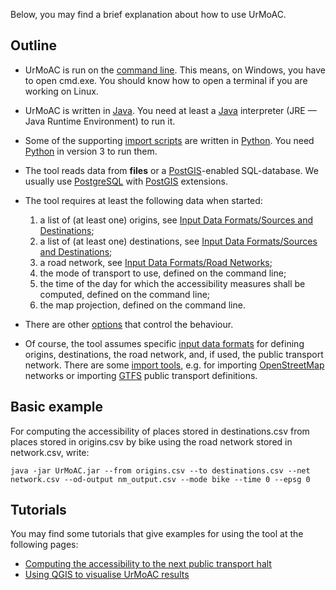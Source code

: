 Below, you may find a brief explanation about how to use UrMoAC.

## Outline

* UrMoAC is run on the [command line](https://en.wikipedia.org/wiki/Command-line_interface). This means, on Windows, you have to open cmd.exe. You should know how to open a terminal if you are working on Linux.
* UrMoAC is written in [Java](https://projects.eclipse.org/projects/adoptium.temurin). You need at least a [Java](https://projects.eclipse.org/projects/adoptium.temurin) interpreter (JRE &mdash; Java Runtime Environment) to run it.
* Some of the supporting [import scripts](ImportScripts.md) are written in [Python](https://www.python.org/). You need [Python](https://www.python.org/) in version 3 to run them.
* The tool reads data from **files** or a [PostGIS](https://postgis.net/)-enabled SQL-database. We usually use [PostgreSQL](https://www.postgresql.org/) with [PostGIS](https://postgis.net/) extensions.
* The tool requires at least the following data when started: 

    1. a list of (at least one) origins, see [Input Data Formats/Sources and Destinations](./InputDataFormats.md#origins-and-destinations);
    2. a list of (at least one) destinations, see [Input Data Formats/Sources and Destinations](./InputDataFormats.md#origins-and-destinations);
    3. a road network, see [Input Data Formats/Road Networks](./InputDataFormats.md#road-network);
    4. the mode of transport to use, defined on the command line;
    5. the time of the day for which the accessibility measures shall be computed, defined on the command line;
    6. the map projection, defined on the command line.

* There are other [options](Options.md) that control the behaviour.
* Of course, the tool assumes specific [input data formats](InputDataFormats.md) for defining origins, destinations, the road network, and, if used, the public transport network. There are some [import tools](ImportScripts.md), e.g. for importing [OpenStreetMap](https://www.openstreetmap.org) networks or importing [GTFS](https://gtfs.org/) public transport definitions.

## Basic example

For computing the accessibility of places stored in destinations.csv from places stored in origins.csv by bike using the road network stored in network.csv, write:

```console
java -jar UrMoAC.jar --from origins.csv --to destinations.csv --net network.csv --od-output nm_output.csv --mode bike --time 0 --epsg 0
```


## Tutorials
You may find some tutorials that give examples for using the tool at the following pages:

* [Computing the accessibility to the next public transport halt](TutorialNextPTHalt.md)
* [Using QGIS to visualise UrMoAC results](TutorialQGISVisualisation.md)



